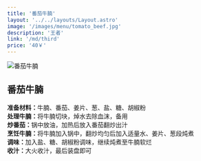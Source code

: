 ```yaml
---
title: '番茄牛腩'
layout: '../../layouts/Layout.astro'
image: '/images/menu/tomato_beef.jpg'
description: '王者'
link: '/md/third'
price: '40￥'
---
```


<section class='flex gap-7 justify-center items-center flex-wrap text-white px-8% py-20'>
   <img class='rounded-xl' src="/images/menu/tomato_beef.jpg" alt="番茄牛腩" />
   <div class='flex flex-col gap-4'>
   <h2 class='text-transparent bg-clip-text bg-gradient-to-br from-indigo-600 from-10% via-primary via-30% to-green-600 font-semibold'>番茄牛腩</h2>
   <p class='max-w-md'>
   <strong>准备材料：</strong>牛腩、番茄、姜片、葱、盐、糖、胡椒粉<br>
   <strong>处理牛腩：</strong>将牛腩切块，焯水去除血沫，备用<br>
   <strong>炒番茄：</strong>锅中放油，加热后放入番茄翻炒出汁<br>
   <strong>烹饪牛腩：</strong>将牛腩加入锅中，翻炒均匀后加入适量水、姜片、葱段炖煮<br>
   <strong>调味：</strong>加入盐、糖、胡椒粉调味，继续炖煮至牛腩软烂<br>
   <strong>收汁：</strong>大火收汁，最后装盘即可
   </p>
   </div>
</section>

<style>
   section {
      width: 100%;
      min-height: calc(100vh - 52px);
   }
</style>
